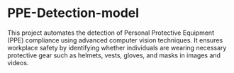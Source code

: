 # PPE-Detection-model
This project automates the detection of Personal Protective Equipment (PPE) compliance using advanced computer vision techniques. It ensures workplace safety by identifying whether individuals are wearing necessary protective gear such as helmets, vests, gloves, and masks in images and videos.
